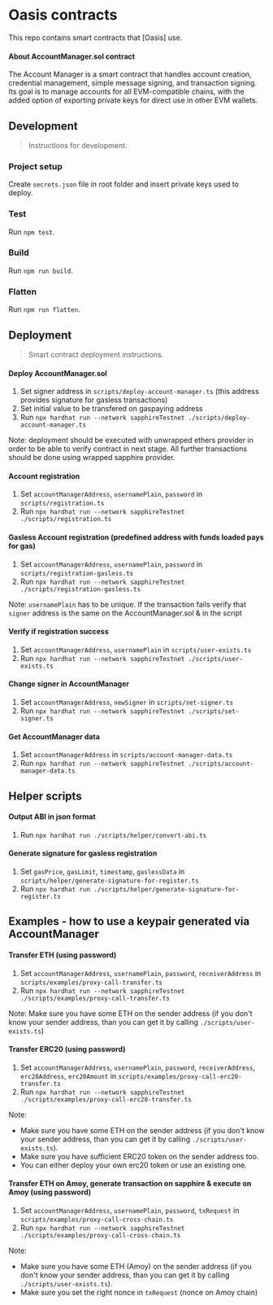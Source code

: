 # Oasis contracts

This repo contains smart contracts that [Oasis] use.

#### About AccountManager.sol contract

The Account Manager is a smart contract that handles account creation, credential management, simple message signing, and transaction signing. Its goal is to manage accounts for all EVM-compatible chains, with the added option of exporting private keys for direct use in other EVM wallets.

## Development

> Instructions for development.

### Project setup

Create `secrets.json` file in root folder and insert private keys used to deploy.

### Test

Run `npm test`.

### Build

Run `npm run build`.

### Flatten

Run `npm run flatten`.

## Deployment

> Smart contract deployment instructions.

#### Deploy AccountManager.sol

1. Set signer address in `scripts/deploy-account-manager.ts` (this address provides signature for gasless transactions)
2. Set initial value to be transfered on gaspaying address
3. Run `npx hardhat run --network sapphireTestnet ./scripts/deploy-account-manager.ts`

Note: deployment should be executed with unwrapped ethers provider in order to be able to verify contract in next stage. All further transactions should be done using wrapped sapphire provider.

#### Account registration

1. Set `accountManagerAddress`, `usernamePlain`, `password` in `scripts/registration.ts`
2. Run `npx hardhat run --network sapphireTestnet ./scripts/registration.ts`

#### Gasless Account registration (predefined address with funds loaded pays for gas)

1. Set `accountManagerAddress`, `usernamePlain`, `password` in `scripts/registration-gasless.ts`
2. Run `npx hardhat run --network sapphireTestnet ./scripts/registration-gasless.ts`

Note: `usernamePlain` has to be unique. If the transaction fails verify that `signer` address is the same on the AccountManager.sol & in the script

#### Verify if registration success

1. Set `accountManagerAddress`, `usernamePlain` in `scripts/user-exists.ts`
2. Run `npx hardhat run --network sapphireTestnet ./scripts/user-exists.ts`

#### Change signer in AccountManager

1. Set `accountManagerAddress`, `newSigner` in `scripts/set-signer.ts`
2. Run `npx hardhat run --network sapphireTestnet ./scripts/set-signer.ts`

#### Get AccountManager data

1. Set `accountManagerAddress` in `scripts/account-manager-data.ts`
2. Run `npx hardhat run --network sapphireTestnet ./scripts/account-manager-data.ts`

## Helper scripts

#### Output ABI in json format
1. Run `npx hardhat run ./scripts/helper/convert-abi.ts`

#### Generate signature for gasless registration

1. Set `gasPrice`, `gasLimit`, `timestamp`, `gaslessData` in `scripts/helper/generate-signature-for-register.ts`
2. Run `npx hardhat run ./scripts/helper/generate-signature-for-register.ts`

## Examples - how to use a keypair generated via AccountManager

#### Transfer ETH (using password)

1. Set `accountManagerAddress`, `usernamePlain`, `password`, `receiverAddress` in `scripts/examples/proxy-call-transfer.ts`
2. Run `npx hardhat run --network sapphireTestnet ./scripts/examples/proxy-call-transfer.ts`

Note: Make sure you have some ETH on the sender address (if you don't know your sender address, than you can get it by calling `./scripts/user-exists.ts`)

#### Transfer ERC20 (using password)

1. Set `accountManagerAddress`, `usernamePlain`, `password`, `receiverAddress`, `erc20Address`, `erc20Amount` in `scripts/examples/proxy-call-erc20-transfer.ts`
2. Run `npx hardhat run --network sapphireTestnet ./scripts/examples/proxy-call-erc20-transfer.ts`

Note: 
- Make sure you have some ETH on the sender address (if you don't know your sender address, than you can get it by calling `./scripts/user-exists.ts`).
- Make sure you have sufficient ERC20 token on the sender address too.
- You can either deploy your own erc20 token or use an existing one.

#### Transfer ETH on Amoy, generate transaction on sapphire & execute on Amoy (using password)

1. Set `accountManagerAddress`, `usernamePlain`, `password`, `txRequest` in `scripts/examples/proxy-call-cross-chain.ts`
2. Run `npx hardhat run --network sapphireTestnet ./scripts/examples/proxy-call-cross-chain.ts`

Note: 
- Make sure you have some ETH (Amoy) on the sender address (if you don't know your sender address, than you can get it by calling `./scripts/user-exists.ts`).
- Make sure you set the right nonce in `txRequest` (nonce on Amoy chain)